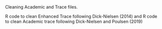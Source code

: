 Cleaning Academic and Trace files.

R code to clean Enhanced Trace following Dick-Nielsen (2014) and R code to clean Academic trace following Dick-Nielsen and Poulsen (2019)
